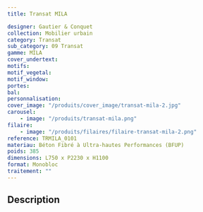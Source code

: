 ```yaml
---
title: Transat MILA

designer: Gautier & Conquet
collection: Mobilier urbain
category: Transat
sub_category: 09 Transat
gamme: MILA
cover_undertext:
motifs:
motif_vegetal:
motif_window:
portes:
bal:
personnalisation:
cover_image: "/produits/cover_image/transat-mila-2.jpg"
carousel:
    - image: "/produits/transat-mila.png"
filaire:
    - image: "/produits/filaires/filaire-transat-mila-2.png"
reference: TRMILA_0101
materiau: Béton Fibré à Ultra-hautes Performances (BFUP)
poids: 385
dimensions: L750 x P2230 x H1100
format: Monobloc
traitement: ""
---
```


## Description
